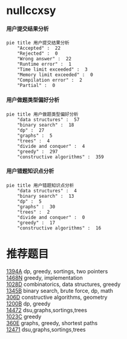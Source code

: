 # nullccxsy

<!-- tabs:start -->



#### **用户提交结果分析**

```mermaid
pie title 用户提交结果分析
    "Accepted" :  22
    "Rejected" :  0
    "Wrong answer" :  22
    "Runtime error" :  1
    "Time limit exceeded" :  3
    "Memory limit exceeded" :  0
    "Compilation error" :  2
    "Partial" :  0
```

#### **用户做题类型偏好分析**

```mermaid
pie title 用户做题类型偏好分析
    "data structures" :  57
    "binary search" :  18
    "dp" :  27
    "graphs" :  5
    "trees" :  4
    "divide and conquer" :  4
    "greedy" :  297
    "constructive algorithms" :  359
```
#### **用户错题知识点分析**

```mermaid
pie title 用户错题知识点分析
    "data structures" :  4
    "binary search" :  13
    "dp" :  5
    "graphs" :  30
    "trees" :  2
    "divide and conquer" :  0
    "greedy" :  17
    "constructive algorithms" :  16
```



<!-- tabs:end -->
# 推荐题目
[1394A](https://codeforces.com/contest/1394/problem/A)		dp,
                        greedy,
                        sortings,
                        two pointers		  
[1468N](https://codeforces.com/contest/1468/problem/N)		greedy,
                        implementation		  
[1028D](https://codeforces.com/contest/1028/problem/D)		combinatorics,
                        data structures,
                        greedy		  
[1345B](https://codeforces.com/contest/1345/problem/B)		binary search,
                        brute force,
                        dp,
                        math		  
[306D](https://codeforces.com/contest/306/problem/D)		constructive algorithms,
                        geometry		  
[1200B](https://codeforces.com/contest/1200/problem/B)		dp,
                        greedy		  
[14472](https://codeforces.com/contest/1447/problem/2)		dsu,graphs,sortings,trees		  
[1023C](https://codeforces.com/contest/1023/problem/C)		greedy		  
[360E](https://codeforces.com/contest/360/problem/E)		graphs,
                        greedy,
                        shortest paths		  
[12471](https://codeforces.com/contest/1247/problem/1)		dsu,graphs,sortings,trees		  
